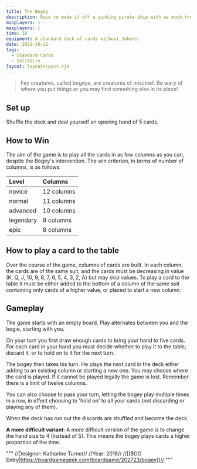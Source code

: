```yaml
---
title: The Bogey
description: Race to make if off a sinking pirate ship with as much treasure as you can.
minplayers: 1
maxplayers: 1
time: 10
equipment: A standard deck of cards without Jokers.
date: 2022-10-11
tags:
  - Standard Cards
  - Solitaire
layout: layouts/post.njk
---
```


> Fey creatures, called bogeys, are creatures of mischief. Be wary of where you put things or you may find something else in its place!

## Set up

Shuffle the deck and deal yourself an opening hand of 5 cards.

## How to Win

The aim of the game is to play all the cards in as few columns as you can, despite the Bogey's intervention. The win criterion, in terms of number of columns, is as follows:

|Level |Columns |
|:---|:---|
|novice |12 columns |
|normal |11 columns |
|advanced |10 columns |
|legendary |9 columns |
|epic |8 columns |

## How to play a card to the table

Over the course of the game, columns of cards are built. In each column, the cards are of the same suit, and the cards must be decreasing in value (K, Q, J, 10, 9, 8, 7, 6, 5, 4, 3, 2, A) but may skip values. To play a card to the table it must be either added to the bottom of a column of the same suit containing only cards of a higher value, or placed to start a new column.

## Gameplay

The game starts with an empty board. Play alternates between you and the bogie, starting with you.

On your turn you first draw enough cards to bring your hand to five cards. For each card in your hand you must decide whether to play it to the table, discard it, or to hold on to it for the next turn.

The bogey then takes his turn. He plays the next card in the deck either adding to an existing column or starting a new one. You may choose where the card is played. If it cannot be played legally the game is lost. Remember there is a limit of twelve columns.

You can also choose to pass your turn, letting the bogey play multiple times in a row, in effect choosing to 'hold on' to all your cards (not discarding or playing any of them).

When the deck has run out the discards are shuffled and become the deck.

**A more difficult variant**: A more difficult version of the game is to change the hand size to 4 (instead of 5). This means the bogey plays cards a higher proportion of the time.

"""
//Designer: Katharine Turner//
//Year: 2016//
//[[BGG Entry|https://boardgamegeek.com/boardgame/202723/bogey]]//
"""
